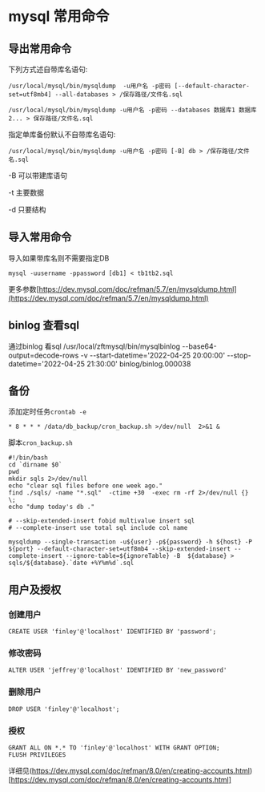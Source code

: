 # mysql 常用命令

## 导出常用命令

下列方式述自带库名语句:

```
/usr/local/mysql/bin/mysqldump  -u用户名 -p密码 [--default-character-set=utf8mb4] --all-databases > /保存路径/文件名.sql

/usr/local/mysql/bin/mysqldump -u用户名 -p密码 --databases 数据库1 数据库2... > 保存路径/文件名.sql
```



指定单库备份默认不自带库名语句:

```
/usr/local/mysql/bin/mysqldump -u用户名 -p密码 [-B] db > /保存路径/文件名.sql  
```

-B 可以带建库语句

-t 主要数据

-d 只要结构

## 导入常用命令

导入如果带库名则不需要指定DB

```
mysql -uusername -ppassword [db1] < tb1tb2.sql
```

更多参数[https://dev.mysql.com/doc/refman/5.7/en/mysqldump.html](https://dev.mysql.com/doc/refman/5.7/en/mysqldump.html)

## binlog 查看sql
通过binlog 看sql
/usr/local/zftmysql/bin/mysqlbinlog --base64-output=decode-rows -v --start-datetime='2022-04-25 20:00:00' --stop-datetime='2022-04-25 21:30:00' binlog/binlog.000038

## 备份

添加定时任务`crontab -e`
```
* 8 * * * /data/db_backup/cron_backup.sh >/dev/null  2>&1 &
```

脚本`cron_backup.sh`
```
#!/bin/bash
cd `dirname $0`
pwd
mkdir sqls 2>/dev/null
echo "clear sql files before one week ago."
find ./sqls/ -name "*.sql"  -ctime +30  -exec rm -rf 2>/dev/null {}  \;
echo "dump today's db ."

# --skip-extended-insert fobid multivalue insert sql
# --complete-insert use total sql include col name

mysqldump --single-transaction -u${user} -p${password} -h ${host} -P ${port} --default-character-set=utf8mb4 --skip-extended-insert --complete-insert --ignore-table=${ignoreTable} -B  ${database} > sqls/${database}.`date +%Y%m%d`.sql
```

## 用户及授权

### 创建用户

```
CREATE USER 'finley'@'localhost' IDENTIFIED BY 'password';
```

### 修改密码

```
ALTER USER 'jeffrey'@'localhost' IDENTIFIED BY 'new_password'
```



### 删除用户

```
DROP USER 'finley'@'localhost';
```

### 授权

```
GRANT ALL ON *.* TO 'finley'@'localhost' WITH GRANT OPTION;
FLUSH PRIVILEGES 
```

详细见(https://dev.mysql.com/doc/refman/8.0/en/creating-accounts.html)[https://dev.mysql.com/doc/refman/8.0/en/creating-accounts.html]






